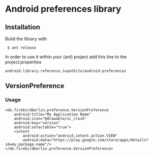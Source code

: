 # Android preferences library

## Installation
Build the library with
```
 $ ant release
```
In order to use it within your (ant) project add this line to the *project.properties*
```
android.library.reference.1=path/to/android-preferences
```

## VersionPreference
### Usage
```
<de.firebirdberlin.preference.VersionPreference
    android:title="My Application Name"
    android:icon="@drawable/ic_clock"
    android:key="version"
    android:selectable="true">
    <intent
        android:action="android.intent.action.VIEW"
        android:data="https://play.google.com/store/apps/details?id=my.package.name"/>
</de.firebirdberlin.preference.VersionPreference>
```


